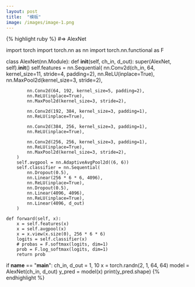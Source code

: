 ```yaml
---
layout: post
title:  "模板"
image: /images/image-1.png
---
```


{% highlight ruby %}
#=> AlexNet

import torch
import torch.nn as nn
import torch.nn.functional as F

class AlexNet(nn.Module):
    def __init__(self, ch_in, d_out):
        super(AlexNet, self).__init__()
        self.features = nn.Sequential(
            nn.Conv2d(ch_in, 64, kernel_size=11, stride=4, padding=2),
            nn.ReLU(inplace=True),
            nn.MaxPool2d(kernel_size=3, stride=2),
            
            nn.Conv2d(64, 192, kernel_size=5, padding=2),
            nn.ReLU(inplace=True),
            nn.MaxPool2d(kernel_size=3, stride=2),
            
            nn.Conv2d(192, 384, kernel_size=3, padding=1),
            nn.ReLU(inplace=True),
            
            nn.Conv2d(384, 256, kernel_size=3, padding=1),
            nn.ReLU(inplace=True),
            
            nn.Conv2d(256, 256, kernel_size=3, padding=1),
            nn.ReLU(inplace=True),
            nn.MaxPool2d(kernel_size=3, stride=2),
        )
        self.avgpool = nn.AdaptiveAvgPool2d((6, 6))
        self.classifier = nn.Sequential(
            nn.Dropout(0.5),
            nn.Linear(256 * 6 * 6, 4096),
            nn.ReLU(inplace=True),
            nn.Dropout(0.5),
            nn.Linear(4096, 4096),
            nn.ReLU(inplace=True),
            nn.Linear(4096, d_out)
        )
    
    def forward(self, x):
        x = self.features(x)
        x = self.avgpool(x)
        x = x.view(x.size(0), 256 * 6 * 6)
        logits = self.classifier(x)
        # probas = F.softmax(logits, dim=1)
        prob = F.log_softmax(logits, dim=1)
        return prob
    
if __name__ == "__main__":
    ch_in, d_out = 1, 10
    x = torch.randn(2, 1, 64, 64)
    model = AlexNet(ch_in, d_out)
    y_pred = model(x)
    print(y_pred.shape)
{% endhighlight %}  